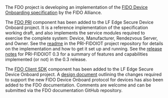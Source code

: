 The FDO project is developing an implementation of the [FIDO Device Onboarding specification](https://fidoalliance.org/specs/FDO/fido-device-onboard-v1.0-ps-20210323/) by the FIDO Alliance.

The [FDO PRI](https://github.com/secure-device-onboard/pri-fidoiot) component has been added to the LF Edge Secure Device Onboard project.  It is a reference implementation of the specification working draft, and also implements the service modules required to exercise the complete system: Device, Manufacturer, Rendezvous Server, and Owner.  See the [readme](https://github.com/secure-device-onboard/pri-fidoiot/blob/master/README.md) in the PRI-FIDOIOT project repository for details on the implementation and how to get it set up and running.  See the [release notes](https://github.com/secure-device-onboard/release-fidoiot/releases) for PRI-FIDOIOT 0.3 for a summary of features and capabilities implemented (or not) in the 0.3 release.

The [FDO Client SDK](https://github.com/secure-device-onboard/client-sdk-fidoiot) component has been added to the LF Edge Secure Device Onboard project. A [design document](fdo-client-sdk-design.md) outlining the changes required to support the new FIDO Device Onboard protocol for devices has also been added to the FDO documentation.  Comments are welcome and can be submitted via the FDO documentation GitHub repository.

